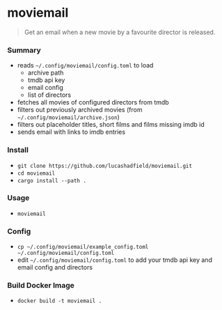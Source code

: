 # moviemail
> Get an email when a new movie by a favourite director is released.

### Summary
- reads `~/.config/moviemail/config.toml` to load
  - archive path
  - tmdb api key
  - email config
  - list of directors
- fetches all movies of configured directors from tmdb
- filters out previously archived movies (from `~/.config/moviemail/archive.json`)
- filters out placeholder titles, short films and films missing imdb id
- sends email with links to imdb entries

### Install
- `git clone https://github.com/lucashadfield/moviemail.git`
- `cd moviemail`
- `cargo install --path .`

### Usage
- `moviemail`

### Config
- `cp ~/.config/moviemail/example_config.toml ~/.config/moviemail/config.toml`
- edit `~/.config/moviemail/config.toml` to add your tmdb api key and email config and directors

### Build Docker Image
- `docker build -t moviemail .`
